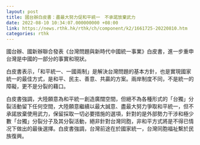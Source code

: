 ```yaml
---
layout: post
title: 國台辦白皮書：盡最大努力促和平統一　不承諾放棄武力
date: 2022-08-10 10:34:07.000000000 +08:00
link: https://news.rthk.hk/rthk/ch/component/k2/1661725-20220810.htm
categories: rthk
---
```


國台辦、國新辦聯合發表《台灣問題與新時代中國統一事業》白皮書，進一步重申台灣是中國的一部分的事實和現狀。

白皮書表示，「和平統一、一國兩制」是解決台灣問題的基本方針，也是實現國家統一的最佳方式，是和平、民主、善意、共贏的方案。兩岸制度不同，不是統一的障礙，更不是分裂的藉口。

白皮書強調，大陸願意為和平統一創造廣闊空間，但絕不為各種形式的「台獨」分裂活動留下任何空間，大陸願意繼續以最大誠意、盡最大努力爭取和平統一，但不承諾放棄使用武力，保留採取一切必要措施的選項，針對的是外部勢力干涉和極少數「台獨」分裂分子及其分裂活動，絕非針對台灣同胞，非和平方式將是不得已情况下做出的最後選擇。白皮書強調，台灣前途在於國家統一，台灣同胞福祉繫於民族復興。
